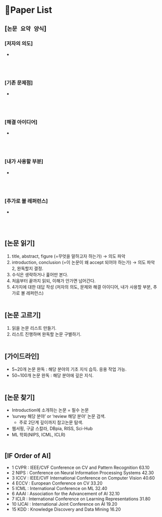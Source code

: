 # 📓Paper List

## [`논문 요약 양식`]

### [저자의 의도]
* 
<br><br>

### [기존 문제점]
* 
<br><br>

### [해결 아이디어]
* 
<br><br>

### [내가 사용할 부분]
* 
<br><br>

### [추가로 볼 레퍼런스]
* 
<br><br>


## [논문 읽기]
1. title, abstract, figure
(=무엇을 말하고자 하는가)
 -> 의도 파악
2. introduction, conclusion
(=이 논문이 왜 accept 되어야 하는가)
 -> 의도 파악 2, 완독할지 결정.
3. 수식은 생략하거나 훑어만 본다.
4. 처음부터 끝까지 읽되, 이해가 안가면 넘어간다.
5. 4가지에 대한 대답 작성
(저자의 의도, 문제와 해결 아이디어, 내가 사용할 부분, 추가로 볼 레퍼런스)
<br><br>



## [논문 고르기]
1. 읽을 논문 리스트 만들기.
2. 리스트 진행하며 완독할 논문 구별하기.
<br><br>



## [가이드라인]
* 5~20개 논문 완독 : 해당 분야의 기초 지식 습득. 응용 작업 가능.
* 50~100개 논문 완독 : 해당 분야에 깊은 지식.
<br><br>



## [논문 찾기]
* Introduction에 소개하는 논문 = 필수 논문
* ’survey 해당 분야’ or ‘review 해당 분야’ 논문 검색.
    * 주로 2단계 깊이까지 참고논문 탐색.
* 웹서핑, 구글 스칼라, DBpia, RISS, Sci-Hub
* ML 학회(NIPS, ICML, ICLR)
<br><br>



## [IF Order of AI]
* 1 CVPR : IEEE/CVF Conference on CV and Pattern Recognition 63.10
* 2 NIPS : Conference on Neural Information Processing Systems 42.30
* 3 ICCV : IEEE/CVF International Conference on Computer Vision 40.60
* 4 ECCV : European Conference on CV 33.20
* 5 ICML : International Conference on ML 32.40
* 6 AAAI : Association for the Advancement of AI 32.10
* 7 ICLR : International Conference on Learning Representations 31.80
* 10 IJCAI : International Joint Conference on AI 19.20
* 15 KDD : Knowledge Discovery and Data Mining 16.20
<br><br>